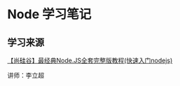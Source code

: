 # Node 学习笔记

## 学习来源

[【尚硅谷】最经典Node.JS全套完整版教程(快速入门nodejs)](https://www.bilibili.com/video/BV1bs411E7pD)

讲师：李立超
